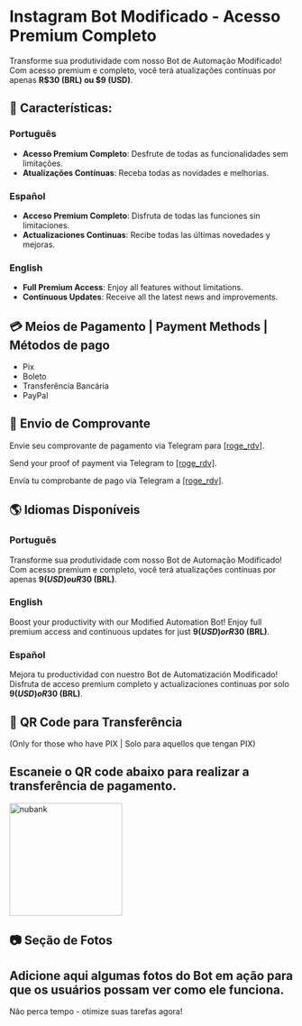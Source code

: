 # Instagram Bot Modificado - Acesso Premium Completo

Transforme sua produtividade com nosso Bot de Automação Modificado! Com acesso premium e completo, você terá atualizações contínuas por apenas **R$30 (BRL) ou $9 (USD)**.

## 🚀 Características:

### Português
- **Acesso Premium Completo**: Desfrute de todas as funcionalidades sem limitações.
- **Atualizações Contínuas**: Receba todas as novidades e melhorias.

### Español
- **Acceso Premium Completo**: Disfruta de todas las funciones sin limitaciones.
- **Actualizaciones Continuas**: Recibe todas las últimas novedades y mejoras.

### English
- **Full Premium Access**: Enjoy all features without limitations.
- **Continuous Updates**: Receive all the latest news and improvements.

## 💳 Meios de Pagamento | Payment Methods | Métodos de pago
- Pix
- Boleto
- Transferência Bancária
- PayPal

## 📱 Envio de Comprovante
Envie seu comprovante de pagamento via Telegram para [[roge_rdv]](https://t.me/roge_rdv).

Send your proof of payment via Telegram to [[roge_rdv]](https://t.me/roge_rdv).

Envía tu comprobante de pago vía Telegram a [[roge_rdv]](https://t.me/roge_rdv).

## 🌎 Idiomas Disponíveis

### Português
Transforme sua produtividade com nosso Bot de Automação Modificado! Com acesso premium e completo, você terá atualizações contínuas por apenas **$9 (USD) ou R$30 (BRL)**.

### English
Boost your productivity with our Modified Automation Bot! Enjoy full premium access and continuous updates for just **$9 (USD) or R$30 (BRL)**.

### Español
Mejora tu productividad con nuestro Bot de Automatización Modificado! Disfruta de acceso premium completo y actualizaciones continuas por solo **$9 (USD) o R$30 (BRL)**.

## 📲 QR Code para Transferência 

(Only for those who have PIX | Solo para aquellos que tengan PIX)

## Escaneie o QR code abaixo para realizar a transferência de pagamento.

<img src="https://github.com/user-attachments/assets/8e5ed90c-c1e8-42b5-a7fb-12fcc8d0166c" alt="nubank" width="200"/>


## 📷 Seção de Fotos
Adicione aqui algumas fotos do Bot em ação para que os usuários possam ver como ele funciona.
---

Não perca tempo - otimize suas tarefas agora!
